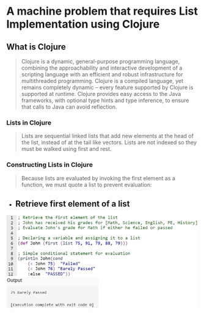# A machine problem that requires List Implementation using Clojure

## What is Clojure
>Clojure is a dynamic, general-purpose programming language, combining the approachability and interactive development of a scripting language with an efficient and robust infrastructure for multithreaded programming. Clojure is a compiled language, yet remains completely dynamic – every feature supported by Clojure is supported at runtime. Clojure provides easy access to the Java frameworks, with optional type hints and type inference, to ensure that calls to Java can avoid reflection.

### Lists in Clojure
>Lists are sequential linked lists that add new elements at the head of the list, instead of at the tail like vectors.
>Lists are not indexed so they must be walked using first and rest.

### Constructing Lists in Clojure
>Because lists are evaluated by invoking the first element as a function, we must quote a list to prevent evaluation:

- ## **Retrieve first element of a list**

![](Screenshots/clojure.jpg)
